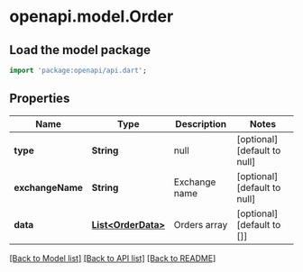 # openapi.model.Order

## Load the model package
```dart
import 'package:openapi/api.dart';
```

## Properties
Name | Type | Description | Notes
------------ | ------------- | ------------- | -------------
**type** | **String** | null | [optional] [default to null]
**exchangeName** | **String** | Exchange name | [optional] [default to null]
**data** | [**List&lt;OrderData&gt;**](OrderData.md) | Orders array | [optional] [default to []]

[[Back to Model list]](../README.md#documentation-for-models) [[Back to API list]](../README.md#documentation-for-api-endpoints) [[Back to README]](../README.md)


